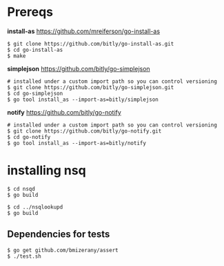 # Prereqs

**install-as** https://github.com/mreiferson/go-install-as

    $ git clone https://github.com/bitly/go-install-as.git
    $ cd go-install-as
    $ make

**simplejson** https://github.com/bitly/go-simplejson

    # installed under a custom import path so you can control versioning
    $ git clone https://github.com/bitly/go-simplejson.git
    $ cd go-simplejson
    $ go tool install_as --import-as=bitly/simplejson

**notify** https://github.com/bitly/go-notify

    # installed under a custom import path so you can control versioning
    $ git clone https://github.com/bitly/go-notify.git
    $ cd go-notify
    $ go tool install_as --import-as=bitly/notify

# installing nsq

    $ cd nsqd
    $ go build

    $ cd ../nsqlookupd
    $ go build

## Dependencies for tests

    $ go get github.com/bmizerany/assert
    $ ./test.sh
